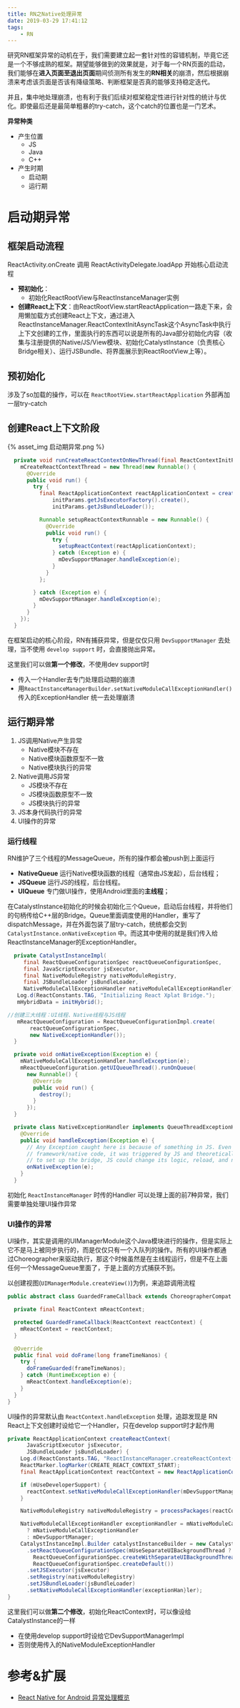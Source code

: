 ```yaml
---
title: RN之Native处理异常
date: 2019-03-29 17:41:12
tags: 
	- RN
---
```


研究RN框架异常的动机在于，我们需要建立起一套针对性的容错机制，毕竟它还是一个不够成熟的框架。期望能够做到的效果就是，对于每一个RN页面的启动，我们能够在**进入页面至退出页面**期间侦测所有发生的**RN相关**的崩溃，然后根据崩溃来考虑该页面是否该有降级策略、判断框架是否真的能够支持稳定迭代。

并且，集中地处理崩溃，也有利于我们后续对框架稳定性进行针对性的统计与优化。即使最后还是最简单粗暴的try-catch，这个catch的位置也是一门艺术。

**异常种类**

- 产生位置
	- JS
	- Java 
	- C++
- 产生时期
	- 启动期
	- 运行期

# 启动期异常

## 框架启动流程

ReactActivity.onCreate 调用 ReactActivityDelegate.loadApp 开始核心启动流程

- **预初始化**：
	- 初始化ReactRootView与ReactInstanceManager实例
- **创建React上下文**：由ReactRootView.startReactApplication一路走下来，会用懒加载方式创建React上下文，通过进入ReactInstanceManager.ReactContextInitAsyncTask这个AsyncTask中执行上下文创建的工作，里面执行的东西可以说是所有的Java部分初始化内容（收集与注册提供的Native/JS/View模块、初始化CatalystInstance（负责核心Bridge相关）、运行JSBundle、将界面展示到ReactRootView上等）。

## 预初始化

涉及了so加载的操作，可以在 `ReactRootView.startReactApplication`
外部再加一层try-catch

## 创建React上下文阶段

{% asset_img 启动期异常.png %}

```java
  private void runCreateReactContextOnNewThread(final ReactContextInitParams initParams) {
    mCreateReactContextThread = new Thread(new Runnable() {
      @Override
      public void run() {
        try {
          final ReactApplicationContext reactApplicationContext = createReactContext(
              initParams.getJsExecutorFactory().create(),
              initParams.getJsBundleLoader());

          Runnable setupReactContextRunnable = new Runnable() {
            @Override
            public void run() {
              try {
                setupReactContext(reactApplicationContext);
              } catch (Exception e) {
                mDevSupportManager.handleException(e);
              }
            }
          };

        } catch (Exception e) {
          mDevSupportManager.handleException(e);
        }
      }
    });
  }
```

在框架启动的核心阶段，RN有捕获异常，但是仅仅只用 `DevSupportManager` 去处理，当不使用 `develop support` 时，会直接抛出异常。

这里我们可以做**第一个修改**，不使用dev support时

- 传入一个Handler去专门处理启动期的崩溃
- 用`ReactInstanceManagerBuilder.setNativeModuleCallExceptionHandler()` 传入的ExceptionHandler 统一去处理崩溃

## 运行期异常

1. JS调用Native产生异常
	- Native模块不存在
	- Native模块函数原型不一致
	- Native模块执行的异常
2. Native调用JS异常
	- JS模块不存在
	- JS模块函数原型不一致
	- JS模块执行的异常
3. JS本身代码执行的异常
4. UI操作的异常

### 运行线程

RN维护了三个线程的MessageQueue，所有的操作都会被push到上面运行

- **NativeQueue** 运行Native模块函数的线程（通常由JS发起），后台线程；
- **JSQueue** 运行JS的线程，后台线程。
- **UIQueue** 专门做UI操作，使用Android里面的**主线程**；

在CatalystInstance初始化的时候会初始化三个Queue，启动后台线程，并将他们的句柄传给C++层的Bridge。Queue里面调度使用的Handler，重写了dispatchMessage，并在外面包装了层try-catch，统统都会交到 `CatalystInstance.onNativeException` 中。而这其中使用的就是我们传入给ReactInstanceManager的ExceptionHandler。

```java
  private CatalystInstanceImpl(
     final ReactQueueConfigurationSpec reactQueueConfigurationSpec,
     final JavaScriptExecutor jsExecutor,
     final NativeModuleRegistry nativeModuleRegistry,
     final JSBundleLoader jsBundleLoader,
     NativeModuleCallExceptionHandler nativeModuleCallExceptionHandler) {
   Log.d(ReactConstants.TAG, "Initializing React Xplat Bridge.");
   mHybridData = initHybrid();

//创建三大线程：UI线程、Native线程与JS线程
   mReactQueueConfiguration = ReactQueueConfigurationImpl.create(
       reactQueueConfigurationSpec,
       new NativeExceptionHandler());
  }

  private void onNativeException(Exception e) {
    mNativeModuleCallExceptionHandler.handleException(e);
    mReactQueueConfiguration.getUIQueueThread().runOnQueue(
      new Runnable() {
        @Override
        public void run() {
          destroy();
        }
      });
  }

  private class NativeExceptionHandler implements QueueThreadExceptionHandler {
    @Override
    public void handleException(Exception e) {
      // Any Exception caught here is because of something in JS. Even if it's a bug in the
      // framework/native code, it was triggered by JS and theoretically since we were able
      // to set up the bridge, JS could change its logic, reload, and not trigger that crash.
      onNativeException(e);
    }
  }
```
初始化 `ReactInstanceManager` 时传的Handler 可以处理上面的前7种异常，我们需要单独处理UI操作异常

### UI操作的异常

UI操作，其实是调用的UIManagerModule这个Java模块进行的操作，但是实际上它不是马上被同步执行的，而是仅仅只有一个入队列的操作。所有的UI操作都通过Choreographer来驱动执行，那这个时候虽然是在主线程运行，但是不在上面任何一个MessageQueue里面了，于是上面的方式捕获不到。

以创建视图(`UIManagerModule.createView()`)为例，来追踪调用流程

```java
public abstract class GuardedFrameCallback extends ChoreographerCompat.FrameCallback {

  private final ReactContext mReactContext;

  protected GuardedFrameCallback(ReactContext reactContext) {
    mReactContext = reactContext;
  }

  @Override
  public final void doFrame(long frameTimeNanos) {
    try {
      doFrameGuarded(frameTimeNanos);
    } catch (RuntimeException e) {
      mReactContext.handleException(e);
    }
  }
}
```
UI操作的异常默认由 `ReactContext.handleException` 处理，追踪发现是 RN React上下文创建时设给它一个Handler，只在develop support时才起作用

```java
private ReactApplicationContext createReactContext(
      JavaScriptExecutor jsExecutor,
      JSBundleLoader jsBundleLoader) {
    Log.d(ReactConstants.TAG, "ReactInstanceManager.createReactContext()");
    ReactMarker.logMarker(CREATE_REACT_CONTEXT_START);
    final ReactApplicationContext reactContext = new ReactApplicationContext(mApplicationContext);

    if (mUseDeveloperSupport) {
      reactContext.setNativeModuleCallExceptionHandler(mDevSupportManager);
    }

    NativeModuleRegistry nativeModuleRegistry = processPackages(reactContext, mPackages, false);

    NativeModuleCallExceptionHandler exceptionHandler = mNativeModuleCallExceptionHandler != null
      ? mNativeModuleCallExceptionHandler
      : mDevSupportManager;
    CatalystInstanceImpl.Builder catalystInstanceBuilder = new CatalystInstanceImpl.Builder()
      .setReactQueueConfigurationSpec(mUseSeparateUIBackgroundThread ?
        ReactQueueConfigurationSpec.createWithSeparateUIBackgroundThread() :
        ReactQueueConfigurationSpec.createDefault())
      .setJSExecutor(jsExecutor)
      .setRegistry(nativeModuleRegistry)
      .setJSBundleLoader(jsBundleLoader)
      .setNativeModuleCallExceptionHandler(exceptionHan}ler);
}
```
这里我们可以做**第二个修改**，初始化ReactContext时，可以像设给CatalystInstance的一样

- 在使用develop support时设给它DevSupportManagerImpl
- 否则使用传入的NativeModuleExceptionHandler

# 参考&扩展

- [React Native for Android 异常处理概览](https://mp.weixin.qq.com/s/aWuenpGOKug4fovT5uKXTQ?)